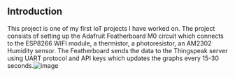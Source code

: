 ## Introduction

This project is one of my first IoT projects I have worked on. The project consists of setting up the Adafruit Featherboard M0 circuit which connects to the ESP8266 WIFI module, a thermistor, a photoresistor, an AM2302 Humidity sensor. The Featherboard sends the data to the Thingspeak server using UART protocol and API keys which updates the graphs every 15-30 seconds.![image](https://user-images.githubusercontent.com/86257728/161814706-5773e2e2-8afe-4943-9b3f-1fbcc4cdcb39.png)

